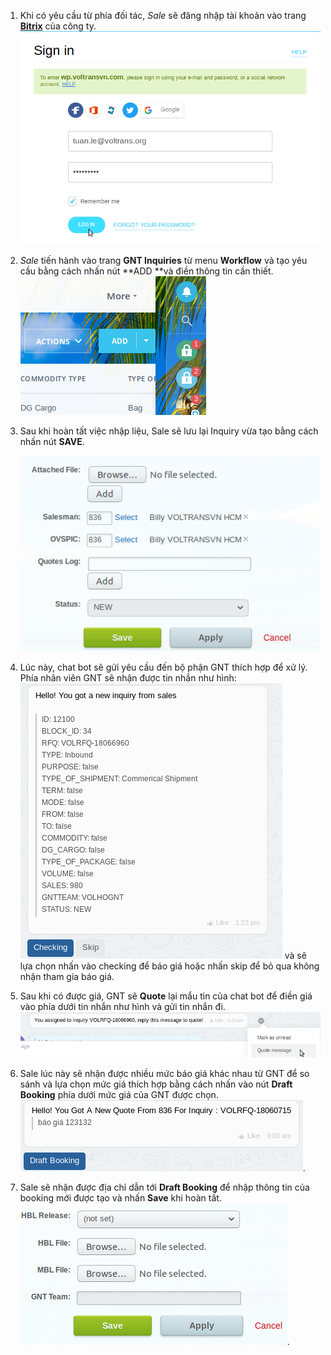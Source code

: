 1. Khi có yêu cầu từ phía đối tác, *Sale* sẽ đăng nhập tài khoản vào trang [**Bitrix**](https://wp.voltransvn.com) của công ty.
  ![Login](https://raw.githubusercontent.com/1453066/Guildline/master/Image/Login.png)
2. *Sale* tiến hành vào trang **GNT Inquiries** từ menu **Workflow**  và tạo yêu cầu bằng cách nhấn nút **ADD **và điền thông tin cần thiết.
     ![Add](https://raw.githubusercontent.com/1453066/Guildline/master/Image/ADD.png) 

3. Sau khi hoàn tất việc nhập liệu, Sale sẽ lưu lại Inquiry vừa tạo bằng cách nhấn nút **SAVE**.

     ![Save](https://raw.githubusercontent.com/1453066/Guildline/master/Image/SAVE.png)

4. Lúc này, chat bot sẽ gửi yêu cầu đến bộ phận GNT thích hợp để xử lý. Phía nhân viên GNT sẽ nhận được tin nhắn như hình: 
     ![GNT](https://raw.githubusercontent.com/1453066/Guildline/master/Image/GNT.png) 
       và sẽ lựa chọn nhấn vào checking để báo giá hoặc nhấn skip để bỏ qua không nhận tham gia báo giá.

5. Sau khi có được giá, GNT sẽ **Quote** lại mẩu tin của chat bot để điền giá vào phía dưới tin nhắn như hình và gửi tin nhắn đi. 
     ![Message](https://raw.githubusercontent.com/1453066/Guildline/master/Image/Message.png) 

6. Sale lúc này sẽ nhận được nhiều mức báo giá khác nhau từ GNT để so sánh và lựa chọn mức giá thích hợp bằng cách nhấn vào nút **Draft Booking** phía dưới mức giá của GNT được chọn.
     ![Draft Booking](https://raw.githubusercontent.com/1453066/Guildline/master/Image/Draft%20Booking.png).

7. Sale sẽ nhận được địa chỉ dẫn tới **Draft Booking** để nhập thông tin của booking mới được tạo và nhấn **Save** khi hoàn tất.
     ![Done](https://raw.githubusercontent.com/1453066/Guildline/master/Image/Done.png).
